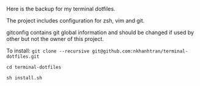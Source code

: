 Here is the backup for my terminal dotfiles.

The project includes configuration for zsh, vim and git.

gitconfig contains git global information and should be changed if used by other but not the owner of this project.

To install:
```git clone --recursive git@github.com:nkhanhtran/terminal-dotfiles.git```

```cd terminal-dotfiles```

```sh install.sh```



